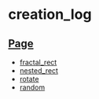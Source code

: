 # creation_log

## [Page](https://danagi88.github.io/creation_log/)

- [fractal_rect](./fractal_rect)
- [nested_rect](./nested_rect)
- [rotate](./rotate)
- [random](./random_number)